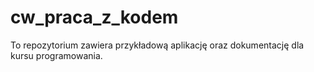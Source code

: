 # cw_praca_z_kodem

To repozytorium zawiera przykładową aplikację oraz dokumentację dla kursu programowania.

